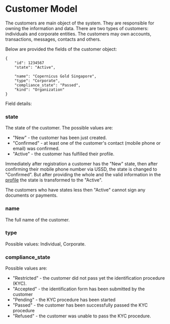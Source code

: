 # Customer Model

The customers are main object of the system. They are responsible for owning the information and data. There 
are two types of customers: individuals and corporate entities. The customers may own accounts, transactions,
messages, contacts and others.

Below are provided the fields of the customer object:

```
{
    "id": 1234567
    "state": "Active",
    
    "name": "Copernicus Gold Singapore",
    "type": "Corporate",
    "compliance_state": "Passed",
    "kind": "Organization" 
}
```

Field details:

### state

The state of the customer. The possible values are:
* "New" - the customer has been just created.
* "Confirmed" - at least one of the customer's contact (mobile phone or email) was confirmed.
* "Active" - the customer has fulfilled their profile.

Immediately after registration a customer has the "New" state, then after confirming their mobile phone number via USSD,
the state is changed to "Confirmed". But after providing the whole and the valid information in the [profile](../profile/profiles.md)
the state is transformed to the "Active". 

The customers who have states less then "Active" cannot sign any documents or payments.

### name

The full name of the customer.

### type

Possible values: Individual, Corporate.

### compliance_state

Possible values are:

* "Restricted" - the customer did not pass yet the identification procedure (KYC).
* "Accepted" - the identification form has been submitted by the customer
* "Pending"  - the KYC procedure has been started
* "Passed"   - the customer has been successfully passed the KYC procedure
* "Refused"  - the customer was unable to pass the KYC procedure.



